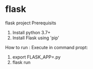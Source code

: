 # flask
flask project
Prerequisits
1. Install python 3.7+
2. Install Flask using 'pip'

 How to run :  Execute in command propt: 
 1. export FLASK_APP=<flask-app>.py
 2. flask run
